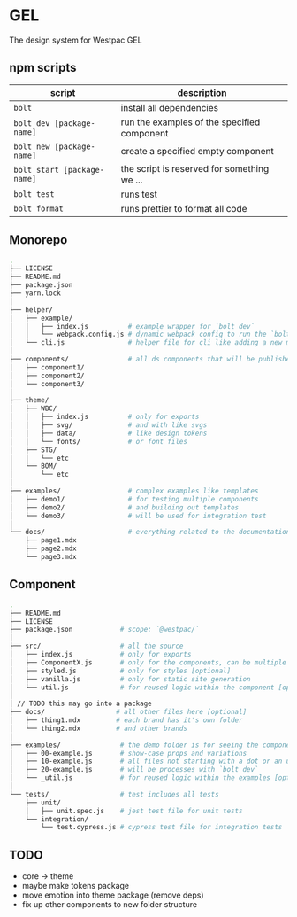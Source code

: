 # GEL

The design system for Westpac GEL

## npm scripts

| script                      | description                                 |
| --------------------------- | ------------------------------------------- |
| `bolt`                      | install all dependencies                    |
| `bolt dev [package-name]`   | run the examples of the specified component |
| `bolt new [package-name]`   | create a specified empty component          |
| `bolt start [package-name]` | the script is reserved for something we ... |
| `bolt test`                 | runs test                                   |
| `bolt format`               | runs prettier to format all code            |

## Monorepo

```sh
.
├── LICENSE
├── README.md
├── package.json
├── yarn.lock
│
├── helper/
│   ├── example/
│   │   ├── index.js          # example wrapper for `bolt dev`
│   │   └── webpack.config.js # dynamic webpack config to run the `bolt dev` task
│   └── cli.js                # helper file for cli like adding a new module
│
├── components/               # all ds components that will be published
│   ├── component1/
│   ├── component2/
│   └── component3/
│
├── theme/
│   ├── WBC/
│   │   ├── index.js          # only for exports
│   │   ├── svg/              # and with like svgs
│   │   ├── data/             # like design tokens
│   │   └── fonts/            # or font files
│   ├── STG/
│   │   └── etc
│   └── BOM/
│       └── etc
│
├── examples/                 # complex examples like templates
│   ├── demo1/                # for testing multiple components
│   ├── demo2/                # and building out templates
│   └── demo3/                # will be used for integration test
│
└── docs/                     # everything related to the documentation site
    ├── page1.mdx
    ├── page2.mdx
    └── page3.mdx
```

## Component

```sh
.
├── README.md
├── LICENSE
├── package.json            # scope: `@westpac/`
│
├── src/                    # all the source
│   ├── index.js            # only for exports
│   ├── ComponentX.js       # only for the components, can be multiple files
│   ├── styled.js           # only for styles [optional]
│   ├── vanilla.js          # only for static site generation
│   └── util.js             # for reused logic within the component [optional]
│
│ // TODO this may go into a package
├── docs/                  # all other files here [optional]
│   ├── thing1.mdx         # each brand has it's own folder
│   └── thing2.mdx         # and other brands
│
├── examples/               # the demo folder is for seeing the components in action
│   ├── 00-example.js       # show-case props and variations
│   ├── 10-example.js       # all files not starting with a dot or an underscore
│   ├── 20-example.js       # will be processes with `bolt dev`
│   └── _util.js            # for reused logic within the examples [optional]
│
└── tests/                  # test includes all tests
    ├── unit/
    │   ├── unit.spec.js    # jest test file for unit tests
    └── integration/
        └── test.cypress.js # cypress test file for integration tests
```

## TODO

- core -> theme
- maybe make tokens package
- move emotion into theme package (remove deps)
- fix up other components to new folder structure

